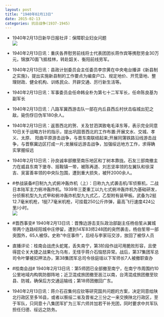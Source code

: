 ```yaml
---
layout: post
title: "1940年02月13日"
date: 2015-02-13
categories: 抗日战争(1937-1945)
---
```


<meta name="referrer" content="no-referrer" />

- 1940年2月13日新华日报社评：保障职业妇女问题 <br/><img src="https://ww2.sinaimg.cn/large/aca367d8jw1ep84vv47h0j21240hm7ab.jpg" />

- 1940年2月13日讯：重庆各界慰劳前线将士代表团团长蒋作宾等携慰劳金30万元，锦旗70面飞抵桂林，转赴韶关、衡阳前线劳军。 

- 1940年2月13日讯：县政计划委员会主任委员李宗黄在中央电台播讲《新县制之实施》，提出实施新县制的工作要点为编查户口、规定地价、开荒垦地、整理财政、健全机构、训练民众、开辟交通、厉行新生活等。 

- 1940年2月13日讯：军事委员会任命韩全朴为第七十二军军长，任命陈良基为副军长 

- 1940年2月13日讯：八路军冀西游击队一部在内丘县西丘村伏击临城出犯之敌，毙伤俘日伪军180余人。 

- 1940年2月13日讯：返晋西北的贺、关及甘泗淇致电毛泽东等，表示完全同意10日关于战略方针的指示，提出巩固晋西北的工作布置:开展文水、交城、孝义、太原、 阳曲平原游击战争，与晋东南联结起来;开展同蒲铁路沿线游击战争，与晋察冀边区打成一片;发展绥远游击战争，加强绥远地方工作，求得确实掌握绥远 

- 1940年2月13日讯：孙良诚率部撤至南乐地区和丁树本靠拢。石友三部南撤主力在威县东南下堡寺、摇鞍镇一带，被陈再道、刘志坚率领的左翼队和徐深吉、吴富善率领的中央队包围，遭到重大损失，被歼2000余人。 

- #参战装备#日制九九式俯冲轰炸机（上）：日称九九式袭击机/军侦察机，二战日本陆军主力俯冲轰炸机。1939年三菱重工以九七式俯冲轰炸机为基础研发，分侦察机型九九式甲和俯冲轰炸机型九九式乙，乙型附有装甲板。武备为2挺12.7毫米机枪，1挺7.7毫米机枪，可挂载250公斤炸弹，最高飞行速度424公里/小时。 <br/><img src="https://ww3.sinaimg.cn/large/aca367d8jw1ep7i1uxjhxj20ci0fn41i.jpg" />

- #晋西事变# 1940年2月13日讯：晋豫边游击支队政治部副主任杨伯笙从翼城带两个连路经阳城中庄停留，遭到14军83师248团的突然袭击，杨伯笙带一部突围外，65人被俘。史称“中庄事件”，后经与李家珏交涉，放回了被俘人员 

- 直播评论：桂南会战虎头蛇尾，丢失南宁，第3阶段作战可用脆败形容，且使得昆仑关大捷之战果化为乌有，无怪乎蒋介石恼怒异常。战后，第37集团军总司令叶肇被扣押法办，第38集团军总司令徐庭瑶以下军师长7人被撤职查办 

- #桂南会战# 1940年2月13日讯：第5师团已全部撤至南宁，在南宁市周围约10公里地域内构筑防御阵地；近卫混成旅团撤至邕江以南，台湾混成旅团撤至钦县、防城，确保后方交通运输线；第18师团撤回广东。 

- 1940年2月13日讯：蒋介石召集何应钦等研究国共问题的方案，决定同意给陕北行政区至多16县，或者以察绥二省及晋省之三分之一来交换陕北行政区，至于军队，只同意十八集团军扩为三军六师并加若干补充团，同时要求中共军队担任归德、绥远之防务。 

